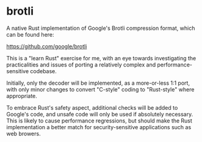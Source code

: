 # brotli
A native Rust implementation of Google's Brotli compression format, which can be found here:

https://github.com/google/brotli

This is a "learn Rust" exercise for me, with an eye towards investigating the practicalities
and issues of porting a relatively complex and performance-sensitive codebase.

Initially, only the decoder will be implemented, as a more-or-less 1:1 port, with only minor
changes to convert "C-style" coding to "Rust-style" where appropriate.

To embrace Rust's safety aspect, additional checks will be added to Google's code, and 
unsafe code will only be used if absolutely necessary. This is likely to cause performance 
regressions, but should make the Rust implementation a better match for security-sensitive
applications such as web browers.
